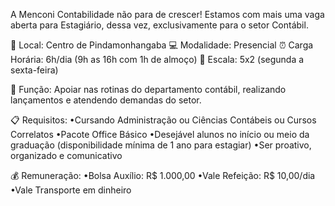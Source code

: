 A Menconi Contabilidade não para de crescer! Estamos com mais uma vaga aberta para Estagiário, dessa vez, exclusivamente para o setor Contábil.

📍 Local: Centro de Pindamonhangaba
💻 Modalidade: Presencial
⏰ Carga Horária: 6h/dia (9h as 16h com 1h de almoço)
📆 Escala: 5x2 (segunda a sexta-feira)

💼 Função: Apoiar nas rotinas do departamento contábil, realizando lançamentos e atendendo demandas do setor.

📋 Requisitos:
•Cursando Administração ou Ciências Contábeis ou Cursos Correlatos
•Pacote Office Básico
•Desejável alunos no início ou meio da graduação (disponibilidade mínima de 1 ano para estagiar)
•Ser proativo, organizado e comunicativo

💰 Remuneração:
•Bolsa Auxílio: R$ 1.000,00
•Vale Refeição: R$ 10,00/dia
•Vale Transporte em dinheiro